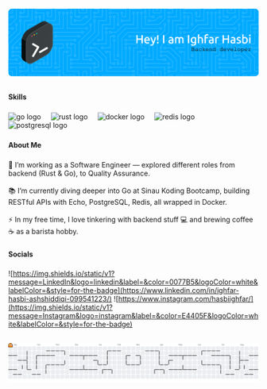 ![ighfarhasbi](img/github-header-banner.png)

<h2 align="center"></h2>

###

<h4 align="left">Skills</h4>

###

<div align="left">
  <img src="https://img.shields.io/badge/Go-00ADD8?logo=go&logoColor=white&style=for-the-badge" height="40" alt="go logo"  />
  <img width="12" />
  <img src="https://img.shields.io/badge/Rust-000000?logo=rust&logoColor=white&style=for-the-badge" height="40" alt="rust logo"  />
  <img width="12" />
  <img src="https://img.shields.io/badge/Docker-2496ED?logo=docker&logoColor=white&style=for-the-badge" height="40" alt="docker logo"  />
  <img width="12" />
  <img src="https://img.shields.io/badge/Redis-DC382D?logo=redis&logoColor=white&style=for-the-badge" height="40" alt="redis logo"  />
  <img width="12" />
  <img src="https://img.shields.io/badge/PostgreSQL-4169E1?logo=postgresql&logoColor=white&style=for-the-badge" height="40" alt="postgresql logo"  />
</div>

###

<h4 align="left">About Me</h4>

###

<p align="left">🔭 I’m working as a Software Engineer — explored different roles from backend (Rust & Go), to Quality Assurance.<br><br>📚 I’m currently diving deeper into Go at Sinau Koding Bootcamp, building RESTful APIs with Echo, PostgreSQL, Redis, all wrapped in Docker.<br><br>⚡ In my free time, I love tinkering with backend stuff 💻 and brewing coffee ☕️ as a barista hobby.</p>

###

<h4 align="left">Socials</h4>

###

![https://img.shields.io/static/v1?message=LinkedIn&logo=linkedin&label=&color=0077B5&logoColor=white&labelColor=&style=for-the-badge](https://www.linkedin.com/in/ighfar-hasbi-ashshiddiqi-099541223/)
![https://www.instagram.com/hasbiighfar/](https://img.shields.io/static/v1?message=Instagram&logo=instagram&label=&color=E4405F&logoColor=white&labelColor=&style=for-the-badge)

###

<h2 align="left"></h2>

###

<picture>
  <source media="(prefers-color-scheme: dark)" srcset="https://raw.githubusercontent.com/ighfarhasbi/ighfarhasbi/output/pacman-contribution-graph-dark.svg">
  <source media="(prefers-color-scheme: light)" srcset="https://raw.githubusercontent.com/ighfarhasbi/ighfarhasbi/output/pacman-contribution-graph.svg">
  <img alt="pacman contribution graph" src="https://raw.githubusercontent.com/ighfarhasbi/ighfarhasbi/output/pacman-contribution-graph.svg">
</picture>

###
